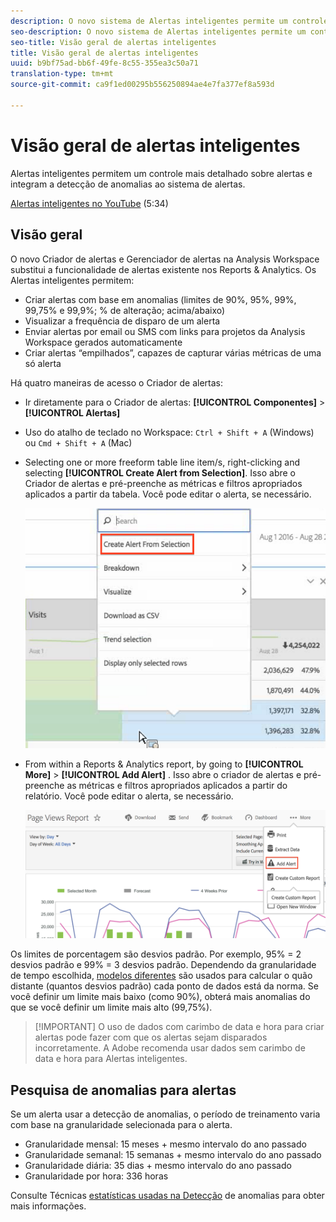```yaml
---
description: O novo sistema de Alertas inteligentes permite um controle mais detalhado dos alertas e integra a detecção de anomalias ao sistema de alertas.
seo-description: O novo sistema de Alertas inteligentes permite um controle mais detalhado dos alertas e integra a detecção de anomalias ao sistema de alertas.
seo-title: Visão geral de alertas inteligentes
title: Visão geral de alertas inteligentes
uuid: b9bf75ad-bb6f-49fe-8c55-355ea3c50a71
translation-type: tm+mt
source-git-commit: ca9f1ed00295b556250894ae4e7fa377ef8a593d

---
```



# Visão geral de alertas inteligentes

Alertas inteligentes permitem um controle mais detalhado sobre alertas e integram a detecção de anomalias ao sistema de alertas.

[Alertas inteligentes no YouTube](https://www.youtube.com/watch?v=UVH9xr_2REA) (5:34)

## Visão geral

O novo Criador de alertas e Gerenciador de alertas na Analysis Workspace substitui a funcionalidade de alertas existente nos Reports &amp; Analytics. Os Alertas inteligentes permitem:

* Criar alertas com base em anomalias (limites de 90%, 95%, 99%, 99,75% e 99,9%; % de alteração; acima/abaixo)
* Visualizar a frequência de disparo de um alerta
* Enviar alertas por email ou SMS com links para projetos da Analysis Workspace gerados automaticamente
* Criar alertas “empilhados”, capazes de capturar várias métricas de uma só alerta

Há quatro maneiras de acesso o Criador de alertas:

* Ir diretamente para o Criador de alertas:  **[!UICONTROL Componentes]** &gt; **[!UICONTROL Alertas]**
* Uso do atalho de teclado no Workspace: `Ctrl + Shift + A` (Windows) ou `Cmd + Shift + A` (Mac)
* Selecting one or more freeform table line item/s, right-clicking and selecting **[!UICONTROL Create Alert from Selection]**. Isso abre o Criador de alertas e pré-preenche as métricas e filtros apropriados aplicados a partir da tabela. Você pode editar o alerta, se necessário.

   ![Criar alerta a partir da seleção](assets/create-alert-from-selection.png)

* From within a Reports &amp; Analytics report, by going to  **[!UICONTROL More]** &gt; **[!UICONTROL Add Alert]** . Isso abre o criador de alertas e pré-preenche as métricas e filtros apropriados aplicados a partir do relatório. Você pode editar o alerta, se necessário.

   ![Adicionar alerta](assets/add-alert.png)

Os limites de porcentagem são desvios padrão. Por exemplo, 95% = 2 desvios padrão e 99% = 3 desvios padrão. Dependendo da granularidade de tempo escolhida, [modelos diferentes](../virtual-analyst/c-anomaly-detection/statistics-anomaly-detection.md) são usados para calcular o quão distante (quantos desvios padrão) cada ponto de dados está da norma. Se você definir um limite mais baixo (como 90%), obterá mais anomalias do que se você definir um limite mais alto (99,75%).

> [!IMPORTANT] O uso de dados com carimbo de data e hora para criar alertas pode fazer com que os alertas sejam disparados incorretamente. A Adobe recomenda usar dados sem carimbo de data e hora para Alertas inteligentes.

## Pesquisa de anomalias para alertas

Se um alerta usar a detecção de anomalias, o período de treinamento varia com base na granularidade selecionada para o alerta.

* Granularidade mensal: 15 meses + mesmo intervalo do ano passado
* Granularidade semanal: 15 semanas + mesmo intervalo do ano passado
* Granularidade diária: 35 dias + mesmo intervalo do ano passado
* Granularidade por hora: 336 horas

Consulte Técnicas [estatísticas usadas na Detecção](../virtual-analyst/c-anomaly-detection/statistics-anomaly-detection.md) de anomalias para obter mais informações.

